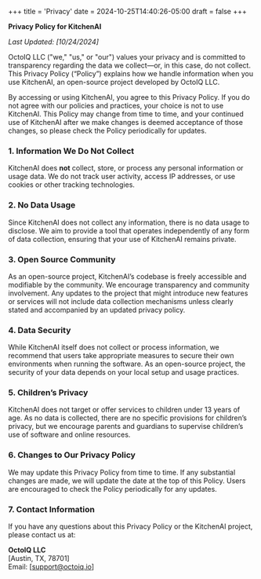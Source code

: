 +++
title = 'Privacy'
date = 2024-10-25T14:40:26-05:00
draft = false
+++


**Privacy Policy for KitchenAI**

_Last Updated: [10/24/2024]_

OctoIQ LLC ("we," "us," or "our") values your privacy and is committed to transparency regarding the data we collect—or, in this case, do not collect. This Privacy Policy (“Policy”) explains how we handle information when you use KitchenAI, an open-source project developed by OctoIQ LLC. 

By accessing or using KitchenAI, you agree to this Privacy Policy. If you do not agree with our policies and practices, your choice is not to use KitchenAI. This Policy may change from time to time, and your continued use of KitchenAI after we make changes is deemed acceptance of those changes, so please check the Policy periodically for updates.

### 1. Information We Do Not Collect

KitchenAI does **not** collect, store, or process any personal information or usage data. We do not track user activity, access IP addresses, or use cookies or other tracking technologies.

### 2. No Data Usage

Since KitchenAI does not collect any information, there is no data usage to disclose. We aim to provide a tool that operates independently of any form of data collection, ensuring that your use of KitchenAI remains private.

### 3. Open Source Community

As an open-source project, KitchenAI’s codebase is freely accessible and modifiable by the community. We encourage transparency and community involvement. Any updates to the project that might introduce new features or services will not include data collection mechanisms unless clearly stated and accompanied by an updated privacy policy.

### 4. Data Security

While KitchenAI itself does not collect or process information, we recommend that users take appropriate measures to secure their own environments when running the software. As an open-source project, the security of your data depends on your local setup and usage practices.

### 5. Children’s Privacy

KitchenAI does not target or offer services to children under 13 years of age. As no data is collected, there are no specific provisions for children’s privacy, but we encourage parents and guardians to supervise children’s use of software and online resources.

### 6. Changes to Our Privacy Policy

We may update this Privacy Policy from time to time. If any substantial changes are made, we will update the date at the top of this Policy. Users are encouraged to check the Policy periodically for any updates.

### 7. Contact Information

If you have any questions about this Privacy Policy or the KitchenAI project, please contact us at:

**OctoIQ LLC**  
[Austin, TX, 78701]  
Email: [support@octoiq.io]  

